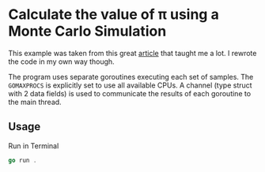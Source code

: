 # Calculate the value of π using a Monte Carlo Simulation

This example was taken from this great [article](https://www.soroushjp.com/2015/02/07/go-concurrency-is-not-parallelism-real-world-lessons-with-monte-carlo-simulations/) that taught me a lot. I rewrote the code in my own way though.

The program uses separate goroutines executing each set of samples. The `GOMAXPROCS` is explicitly set to use all available CPUs. A channel (type struct with 2 data fields) is used to communicate the results of each goroutine to the main thread.

## Usage

Run in Terminal

```go
go run .     
```
